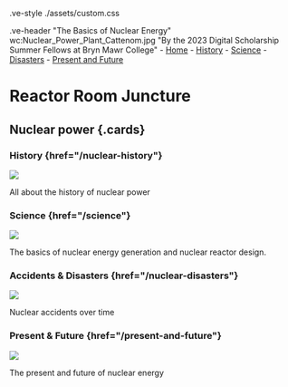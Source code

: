     
      
.ve-style ./assets/custom.css

<!--  @import url(//fonts.googleapis.com/css2?family=EB+Garamond); --> 
<!--  #juncture { font-family: EB+Garamond; } --> 
<!-- #juncture h1 {color: black; } --> 

.ve-header "The Basics of Nuclear Energy" wc:Nuclear_Power_Plant_Cattenom.jpg "By the 2023 Digital Scholarship Summer Fellows at Bryn Mawr College"
    - [Home](/)
    - [History](nuclear-history/)
    - [Science](science/)
    - [Disasters](nuclear-disasters/)
    - [Present and Future](present-and-future/)

 


# Reactor Room Juncture

## Nuclear power {.cards}


### History {href="/nuclear-history"}
![](https://upload.wikimedia.org/wikipedia/commons/6/6f/Laura_and_Enrico_Fermi_1954.jpg)

All about the history of nuclear power

### Science {href="/science"}
![](https://upload.wikimedia.org/wikipedia/commons/3/30/NSC-Oct-2017.jpg)

The basics of nuclear energy generation and nuclear reactor design. 

### Accidents & Disasters {href="/nuclear-disasters"}
![](https://upload.wikimedia.org/wikipedia/commons/1/15/Chernobyl_2019_G03.jpg)

Nuclear accidents over time

### Present & Future {href="/present-and-future"}
![](https://upload.wikimedia.org/wikipedia/commons/5/54/De_Molen_%28windmill%29_and_the_nuclear_power_plant_cooling_tower_in_Doel%2C_Belgium_%28DSCF3859%29.jpg)

The present and future of nuclear energy


